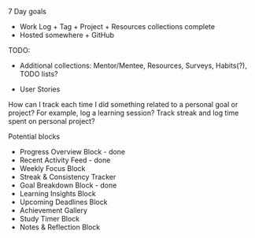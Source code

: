 7 Day goals

- Work Log + Tag + Project + Resources collections complete
- Hosted somewhere + GitHub

TODO:

- Additional collections: Mentor/Mentee, Resources, Surveys, Habits(?), TODO lists?

- User Stories

How can I track each time I did something related to a personal goal or project? For example, log a learning session? Track streak and log time spent on personal project?

Potential blocks

- Progress Overview Block - done
- Recent Activity Feed - done
- Weekly Focus Block
- Streak & Consistency Tracker
- Goal Breakdown Block - done
- Learning Insights Block
- Upcoming Deadlines Block
- Achievement Gallery
- Study Timer Block
- Notes & Reflection Block
